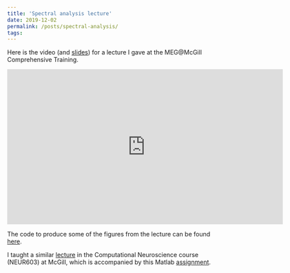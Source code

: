 ```yaml
---
title: 'Spectral analysis lecture'
date: 2019-12-02
permalink: /posts/spectral-analysis/
tags:
---
```


Here is the video (and [slides](https://www.mcgill.ca/bic/files/bic/spec_decomp_nov2015_0.pdf)) for a lecture I gave at the MEG@McGill Comprehensive Training.

<iframe src="https://player.vimeo.com/video/217849639" width="640" height="360" frameborder="0" webkitallowfullscreen mozallowfullscreen allowfullscreen></iframe>

The code to produce some of the figures from the lecture can be found [here](https://github.com/pwdonh/spectral_analysis_lecture).

I taught a similar [lecture](../../files/comp_neuro_donhauser.pdf) in the Computational Neuroscience course (NEUR603) at McGill, which is accompanied by this Matlab [assignment](../../files/oscillations_assignment.zip).
